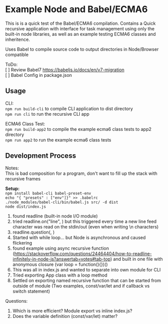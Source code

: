 # Example Node and Babel/ECMA6
This is is a quick test of the Babel/ECMA6 compilation.
Contains a Quick recursive application with interface for task management using only the built-in node libraries, as well
as an example testing ECMA6 classes and inheritence.

Uses Babel to compile source code to output directories in Node/Browser compatible

ToDo:  
[ ] Review Babel7 https://babeljs.io/docs/en/v7-migration  
[ ] Babel Config in package.json

## Usage

CLI:  
`npm run build-cli` to compile CLI application to dist directory  
`npm run cli` to run the recursive CLI app  

ECMA6 Class Test:  
`npm run build-app2` to compile the example ecma6 class tests to app2 directory  
`npm run app2` to run the example ecma6 class tests  


## Development Process

Notes:  
This is bad composition for a program, don't want to fill up the stack with recursive frames  

**Setup:**  
``npm install babel-cli babel-preset-env``  
``echo "{ "presets" : ["env"]}" >> .babelrc``  
``./node_modules/babel-cli/bin/babel.js src/ -d dist``  
``node dist/index.js``  

1) found readline (built-in node I/O module)  
2) tried readline.on("line", <callback>) but this triggered every time a new line
feed character was read on the stdin/out (even when writing \n characters)  
3) readline.question(<prompt>, <callback>)  
4) Started with while loop... but Node is asynchronous and caused flickering  
5) found example using async recursive function (https://stackoverflow.com/questions/24464404/how-to-readline-infinitely-in-node-js?answertab=votes#tab-top)
and built in one file with anonymous closure (var loop = function(){})()  
6) This was all in index.js and wanted to separate into own module for CLI  
7) Tried exporting App class with a loop method  
8) Settled on exporting named recursive function that can be started from outside
of module (Two examples, const/var/let and if callback vs switch statement)  

Questions:  
1) Which is more efficient? Module export vs inline index.js?  
2) Does the variable definition (const/var/let) matter?
